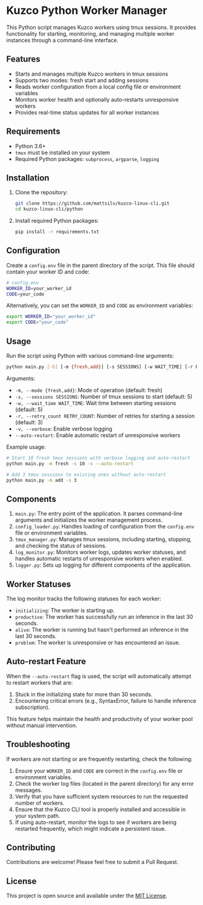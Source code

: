 # Kuzco Python Worker Manager

This Python script manages Kuzco workers using tmux sessions. It provides functionality for starting, monitoring, and managing multiple worker instances through a command-line interface.

## Features

- Starts and manages multiple Kuzco workers in tmux sessions
- Supports two modes: fresh start and adding sessions
- Reads worker configuration from a local config file or environment variables
- Monitors worker health and optionally auto-restarts unresponsive workers
- Provides real-time status updates for all worker instances

## Requirements

- Python 3.6+
- `tmux` must be installed on your system
- Required Python packages: `subprocess`, `argparse`, `logging`

## Installation

1. Clone the repository:

   ```bash
   git clone https://github.com/mattsilv/kuzco-linux-cli.git
   cd kuzco-linux-cli/python
   ```

2. Install required Python packages:
   ```bash
   pip install -r requirements.txt
   ```

## Configuration

Create a `config.env` file in the parent directory of the script. This file should contain your worker ID and code:

```bash
# config.env
WORKER_ID=your_worker_id
CODE=your_code
```

Alternatively, you can set the `WORKER_ID` and `CODE` as environment variables:

```bash
export WORKER_ID="your_worker_id"
export CODE="your_code"
```

## Usage

Run the script using Python with various command-line arguments:

```bash
python main.py [-h] [-m {fresh,add}] [-s SESSIONS] [-w WAIT_TIME] [-r RETRY_COUNT] [-v] [--auto-restart]
```

Arguments:

- `-m, --mode {fresh,add}`: Mode of operation (default: fresh)
- `-s, --sessions SESSIONS`: Number of tmux sessions to start (default: 5)
- `-w, --wait_time WAIT_TIME`: Wait time between starting sessions (default: 5)
- `-r, --retry_count RETRY_COUNT`: Number of retries for starting a session (default: 3)
- `-v, --verbose`: Enable verbose logging
- `--auto-restart`: Enable automatic restart of unresponsive workers

Example usage:

```bash
# Start 10 fresh tmux sessions with verbose logging and auto-restart
python main.py -m fresh -s 10 -v --auto-restart

# Add 3 tmux sessions to existing ones without auto-restart
python main.py -m add -s 3
```

## Components

1. `main.py`: The entry point of the application. It parses command-line arguments and initializes the worker management process.
2. `config_loader.py`: Handles loading of configuration from the `config.env` file or environment variables.
3. `tmux_manager.py`: Manages tmux sessions, including starting, stopping, and checking the status of sessions.
4. `log_monitor.py`: Monitors worker logs, updates worker statuses, and handles automatic restarts of unresponsive workers when enabled.
5. `logger.py`: Sets up logging for different components of the application.

## Worker Statuses

The log monitor tracks the following statuses for each worker:

- `initializing`: The worker is starting up.
- `productive`: The worker has successfully run an inference in the last 30 seconds.
- `alive`: The worker is running but hasn't performed an inference in the last 30 seconds.
- `problem`: The worker is unresponsive or has encountered an issue.

## Auto-restart Feature

When the `--auto-restart` flag is used, the script will automatically attempt to restart workers that are:

1. Stuck in the initializing state for more than 30 seconds.
2. Encountering critical errors (e.g., SyntaxError, failure to handle inference subscription).

This feature helps maintain the health and productivity of your worker pool without manual intervention.

## Troubleshooting

If workers are not starting or are frequently restarting, check the following:

1. Ensure your `WORKER_ID` and `CODE` are correct in the `config.env` file or environment variables.
2. Check the worker log files (located in the parent directory) for any error messages.
3. Verify that you have sufficient system resources to run the requested number of workers.
4. Ensure that the Kuzco CLI tool is properly installed and accessible in your system path.
5. If using auto-restart, monitor the logs to see if workers are being restarted frequently, which might indicate a persistent issue.

## Contributing

Contributions are welcome! Please feel free to submit a Pull Request.

## License

This project is open source and available under the [MIT License](LICENSE).
